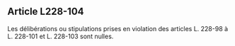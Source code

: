 Article L228-104
----
Les délibérations ou stipulations prises en violation des articles L. 228-98 à
L. 228-101 et L. 228-103 sont nulles.
